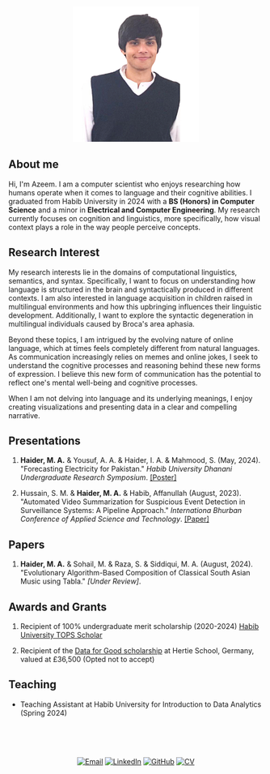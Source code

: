 <p align="center">
  <img src="Azeem.jpg" alt="Profile Picture" width="250">
</p>

## About me

Hi, I'm Azeem. I am a computer scientist who enjoys researching how humans operate when it comes to language and their cognitive abilities. I graduated from Habib University in 2024 with a **BS (Honors) in Computer Science** and a minor in **Electrical and Computer Engineering**. My research currently focuses on cognition and linguistics, more specifically, how visual context plays a role in the way people perceive concepts.

## Research Interest

My research interests lie in the domains of computational linguistics, semantics, and syntax. Specifically, I want to focus on understanding how language is structured in the brain and syntactically produced in different contexts. I am also interested in language acquisition in children raised in multilingual environments and how this upbringing influences their linguistic development. Additionally, I want to explore the syntactic degeneration in multilingual individuals caused by Broca's area aphasia.

Beyond these topics, I am intrigued by the evolving nature of online language, which at times feels completely different from natural languages. As communication increasingly relies on memes and online jokes, I seek to understand the cognitive processes and reasoning behind these new forms of expression. I believe this new form of communication has the potential to reflect one's mental well-being and cognitive processes.

When I am not delving into language and its underlying meanings, I enjoy creating visualizations and presenting data in a clear and compelling narrative.

## Presentations

1. **Haider, M. A.** & Yousuf, A. A. & Haider, I. A. & Mahmood, S. (May, 2024). "Forecasting Electricity for Pakistan." *Habib University Dhanani Undergraduate Research Symposium*. [[Poster]](https://drive.google.com/file/d/1_Skc__z9kV9kZbt7JCCWqxnovz6k2ltD/view?usp=sharing)

2. Hussain, S. M. & **Haider, M. A.** & Habib, Affanullah (August, 2023). "Automated Video Summarization for Suspicious Event Detection in Surveillance Systems: A Pipeline Approach." *Internationa Bhurban Conference of Applied Science and Technology*. [[Paper]](https://drive.google.com/file/d/1jjZel8WgHdKBBNHmhf3zk_vZT2q8ZVp_/view?usp=sharing)

## Papers

1. **Haider, M. A.** & Sohail, M. & Raza, S. & Siddiqui, M. A. (August, 2024). "Evolutionary Algorithm-Based Composition of Classical South Asian Music using Tabla." *[Under Review]*.

## Awards and Grants

1. Recipient of 100% undergraduate merit scholarship (2020-2024) [Habib University TOPS Scholar](https://habib.edu.pk/admissions/hutops/)

2. Recipient of the [Data for Good scholarship](https://www.hertie-school.org/en/study/data-for-good-scholarship) at Hertie School, Germany, valued at £36,500 (Opted not to accept)

## Teaching

- Teaching Assistant at Habib University for Introduction to Data Analytics (Spring 2024)

<br><br><br>

<p align="center">
  <a href="mailto:haiderazeem27@gmail.com"><img src="https://img.shields.io/badge/Email-haiderazeem27%40gmail.com-blue" alt="Email"></a>
  <a href="https://www.linkedin.com/in/muhammad-azeem-haider" target="_blank"><img src="https://img.shields.io/badge/LinkedIn-M.%20Azeem%20Haider-blue?logo=linkedin" alt="LinkedIn"></a>
  <a href="https://github.com/muhammadazeemhaider" target="_blank"><img src="https://img.shields.io/badge/GitHub-muhammadazeemhaider-black?logo=github" alt="GitHub"></a>
  <a href="https://drive.google.com/file/d/1oNtSAXRflM3w3z5oduQdvvi6odybxqBO/view?usp=sharing" target="_blank"><img src="https://img.shields.io/badge/CV-View%20CV-green?logo=googledrive" alt="CV"></a>
</p>